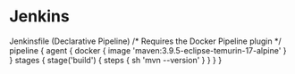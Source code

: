 # Jenkins
Jenkinsfile (Declarative Pipeline)
/* Requires the Docker Pipeline plugin */
pipeline {
    agent { docker { image 'maven:3.9.5-eclipse-temurin-17-alpine' } }
    stages {
        stage('build') {
            steps {
                sh 'mvn --version'
            }
        }
    }
}
